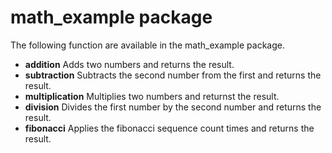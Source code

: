 math_example package
====================

The following function are available in the math_example package.
- **addition** Adds two numbers and returns the result.
- **subtraction** Subtracts the second number from the first and returns the result.
- **multiplication** Multiplies two numbers and returnst the result.
- **division** Divides the first number by the second number and returns the result.
- **fibonacci** Applies the fibonacci sequence count times and returns the result.